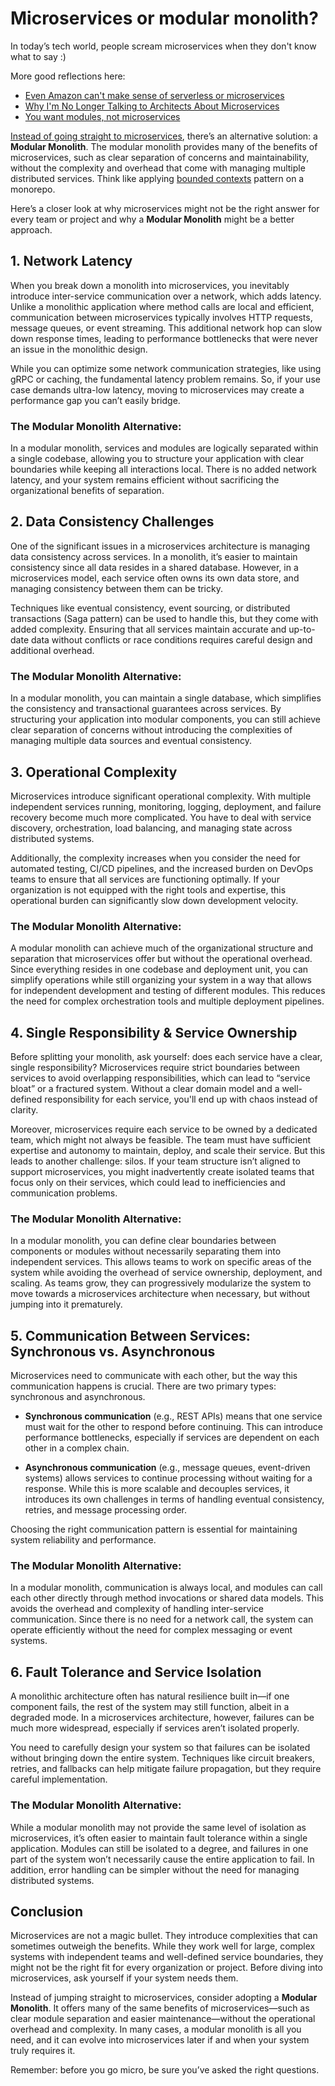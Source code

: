 # Microservices or modular monolith?

In today’s tech world, people scream microservices when they don't know what to say :) 

More good reflections here:
- [Even Amazon can't make sense of serverless or microservices](https://world.hey.com/dhh/even-amazon-can-t-make-sense-of-serverless-or-microservices-59625580)
- [Why I'm No Longer Talking to Architects About Microservices](https://blog.container-solutions.com/why-im-no-longer-talking-to-architects-about-microservices)
- [You want modules, not microservices](https://blogs.newardassociates.com/blog/2023/you-want-modules-not-microservices.html)

[Instead of going straight to microservices](https://martinfowler.com/bliki/MonolithFirst.html), there’s an alternative solution: a **Modular Monolith**. The modular monolith provides many of the benefits of microservices, such as clear separation of concerns and maintainability, without the complexity and overhead that come with managing multiple distributed services. Think like applying [bounded contexts](https://martinfowler.com/bliki/BoundedContext.html) pattern on a monorepo.

Here’s a closer look at why microservices might not be the right answer for every team or project and why a **Modular Monolith** might be a better approach.

## 1. Network Latency
When you break down a monolith into microservices, you inevitably introduce inter-service communication over a network, which adds latency. Unlike a monolithic application where method calls are local and efficient, communication between microservices typically involves HTTP requests, message queues, or event streaming. This additional network hop can slow down response times, leading to performance bottlenecks that were never an issue in the monolithic design.

While you can optimize some network communication strategies, like using gRPC or caching, the fundamental latency problem remains. So, if your use case demands ultra-low latency, moving to microservices may create a performance gap you can’t easily bridge.

### The Modular Monolith Alternative:
In a modular monolith, services and modules are logically separated within a single codebase, allowing you to structure your application with clear boundaries while keeping all interactions local. There is no added network latency, and your system remains efficient without sacrificing the organizational benefits of separation.

## 2. Data Consistency Challenges
One of the significant issues in a microservices architecture is managing data consistency across services. In a monolith, it’s easier to maintain consistency since all data resides in a shared database. However, in a microservices model, each service often owns its own data store, and managing consistency between them can be tricky.

Techniques like eventual consistency, event sourcing, or distributed transactions (Saga pattern) can be used to handle this, but they come with added complexity. Ensuring that all services maintain accurate and up-to-date data without conflicts or race conditions requires careful design and additional overhead.

### The Modular Monolith Alternative:
In a modular monolith, you can maintain a single database, which simplifies the consistency and transactional guarantees across services. By structuring your application into modular components, you can still achieve clear separation of concerns without introducing the complexities of managing multiple data sources and eventual consistency.

## 3. Operational Complexity
Microservices introduce significant operational complexity. With multiple independent services running, monitoring, logging, deployment, and failure recovery become much more complicated. You have to deal with service discovery, orchestration, load balancing, and managing state across distributed systems.

Additionally, the complexity increases when you consider the need for automated testing, CI/CD pipelines, and the increased burden on DevOps teams to ensure that all services are functioning optimally. If your organization is not equipped with the right tools and expertise, this operational burden can significantly slow down development velocity.

### The Modular Monolith Alternative:
A modular monolith can achieve much of the organizational structure and separation that microservices offer but without the operational overhead. Since everything resides in one codebase and deployment unit, you can simplify operations while still organizing your system in a way that allows for independent development and testing of different modules. This reduces the need for complex orchestration tools and multiple deployment pipelines.

## 4. Single Responsibility & Service Ownership
Before splitting your monolith, ask yourself: does each service have a clear, single responsibility? Microservices require strict boundaries between services to avoid overlapping responsibilities, which can lead to “service bloat” or a fractured system. Without a clear domain model and a well-defined responsibility for each service, you'll end up with chaos instead of clarity.

Moreover, microservices require each service to be owned by a dedicated team, which might not always be feasible. The team must have sufficient expertise and autonomy to maintain, deploy, and scale their service. But this leads to another challenge: silos. If your team structure isn’t aligned to support microservices, you might inadvertently create isolated teams that focus only on their services, which could lead to inefficiencies and communication problems.

### The Modular Monolith Alternative:
In a modular monolith, you can define clear boundaries between components or modules without necessarily separating them into independent services. This allows teams to work on specific areas of the system while avoiding the overhead of service ownership, deployment, and scaling. As teams grow, they can progressively modularize the system to move towards a microservices architecture when necessary, but without jumping into it prematurely.

## 5. Communication Between Services: Synchronous vs. Asynchronous
Microservices need to communicate with each other, but the way this communication happens is crucial. There are two primary types: synchronous and asynchronous.

- **Synchronous communication** (e.g., REST APIs) means that one service must wait for the other to respond before continuing. This can introduce performance bottlenecks, especially if services are dependent on each other in a complex chain.

- **Asynchronous communication** (e.g., message queues, event-driven systems) allows services to continue processing without waiting for a response. While this is more scalable and decouples services, it introduces its own challenges in terms of handling eventual consistency, retries, and message processing order.

Choosing the right communication pattern is essential for maintaining system reliability and performance.

### The Modular Monolith Alternative:
In a modular monolith, communication is always local, and modules can call each other directly through method invocations or shared data models. This avoids the overhead and complexity of handling inter-service communication. Since there is no need for a network call, the system can operate efficiently without the need for complex messaging or event systems.

## 6. Fault Tolerance and Service Isolation
A monolithic architecture often has natural resilience built in—if one component fails, the rest of the system may still function, albeit in a degraded mode. In a microservices architecture, however, failures can be much more widespread, especially if services aren’t isolated properly.

You need to carefully design your system so that failures can be isolated without bringing down the entire system. Techniques like circuit breakers, retries, and fallbacks can help mitigate failure propagation, but they require careful implementation.

### The Modular Monolith Alternative:
While a modular monolith may not provide the same level of isolation as microservices, it’s often easier to maintain fault tolerance within a single application. Modules can still be isolated to a degree, and failures in one part of the system won’t necessarily cause the entire application to fail. In addition, error handling can be simpler without the need for managing distributed systems.

## Conclusion
Microservices are not a magic bullet. They introduce complexities that can sometimes outweigh the benefits. While they work well for large, complex systems with independent teams and well-defined service boundaries, they might not be the right fit for every organization or project. Before diving into microservices, ask yourself if your system needs them.

Instead of jumping straight to microservices, consider adopting a **Modular Monolith**. It offers many of the same benefits of microservices—such as clear module separation and easier maintenance—without the operational overhead and complexity. In many cases, a modular monolith is all you need, and it can evolve into microservices later if and when your system truly requires it.

Remember: before you go micro, be sure you’ve asked the right questions.
